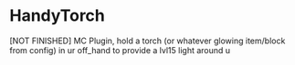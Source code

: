 # HandyTorch
[NOT FINISHED]
MC Plugin, hold a torch (or whatever glowing item/block from config) in ur off_hand to provide a lvl15 light around u
